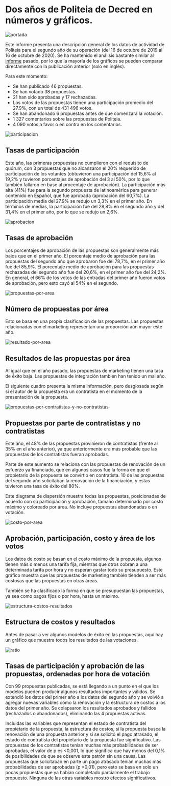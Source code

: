 # Dos años de Politeia de Decred en números y gráficos.

![portada](./assets/dos-politeia-portada.png)

Este informe presenta una descripción general de los datos de actividad de Politeia para el segundo año de su operación (del 16 de octubre de 2019 al 16 de octubre de 2020). Se ha mantenido el análisis bastante similar al [informe](https://blockcommons.red/publication/politeia-at-1/) pasado, por lo que la mayoría de los gráficos se pueden comparar directamente con la publicación anterior (solo en inglés).

Para este momento:

- Se han publicado 46 propuestas.
- Se han votado 38 propuestas.
- 21 han sido aprobadas y 17 rechazadas.
- Los votos de las propuestas tienen una participación promedio del 27.9%, con un total de 431 496 votos.
- Se han abandonado 6 propuestas antes de que comenzara la votación.
- 1 327 comentarios sobre las propuestas de Politeia.
- 4 090 votos a favor o en contra en los comentarios.

![participacion](./assets/participacion-politeia-dos.png)

## Tasas de participación

Este año, las primeras propuestas no cumplieron con el requisito de quórum, con 3 propuestas que no alcanzaron el 20% requerido de participación de los votantes (obtuvieron una participación del 15,6% al 19,2% y tuvieron porcentajes de aprobación del 3 al 50%, por lo que también fallaron en base al procentaje de aprobación). La participación más alta (41%) fue para la segundo propuesta de latinoamérica para generar contenido en Español, que fue aprobada (aprobación del 60,7%). La participación media del 27,9% se redujo un 3,3% en el primer año. En términos de medias, la participación fue del 28,8% en el segundo año y del 31,4% en el primer año, por lo que se redujo un 2,6%.

![aprobacion](./assets/aprobacion-politeia-dos.png)

## Tasas de aprobación

Los porcentajes de aprobación de las propuestas son generalmente más bajos que en el primer año. El porcentaje medio de aprobación para las propuestas del segundo año que aprobaron fue del 78,7%, en el primer año fue del 85,9%. El porcentaje medio de aprobación para las propuestas rechazadas del segundo año fue del 20,6%, en el primer año fue del 24,2%. En general, el 66% de los votos de las entradas del primer año fueron votos de aprobación, pero esto cayó al 54% en el segundo.

![propuestas-por-area](./assets/numero-de-propuestas-politeia-dos.png)

## Número de propuestas por área

Esto se basa en una propia clasificación de las propuestas. Las propuestas relacionadas con el marketing representan una proporción aún mayor este año.

![resultado-por-area](./assets/resultado-por-area-politeia-dos.png)

## Resultados de las propuestas por área

Al igual que en el año pasado, las propuestas de marketing tienen una tasa de éxito baja. Las propuestas de integración también han tenido un mal año.

El siguiente cuadro presenta la misma información, pero desglosada según si el autor de la propuesta era un contratista en el momento de la presentación de la propuesta.

![propuestas-por-contratistas-y-no-contratistas](./assets/contratistas-y-no-contratistas-politeia-dos.png)

## Propuestas por parte de contratistas y no contratistas

Este año, el 48% de las propuestas provinieron de contratistas (frente al 35% en el año anterior), ya que anteriormente era más probable que las propuestas de los contratistas fueran aprobadas.

Parte de este aumento se relaciona con las propuestas de renovación de un esfuerzo ya financiado, que en algunos casos fue la forma en que el propietario de la propuesta se convirtió en contratista. 10 de las propuestas del segundo año solicitaban la renovación de la financiación, y estas tuvieron una tasa de éxito del 80%.

Este diagrama de dispersión muestra todas las propuestas, posicionadas de acuerdo con su participación y aprobación, tamaño determinado por costo máximo y coloreado por área. No incluye propuestas abandonadas o en votación.

![costo-por-area](./assets/costo-por-area-politeia-dos.png)

## Aprobación, participación, costo y área de los votos 

Los datos de costo se basan en el costo máximo de la propuesta, algunos tienen más o menos una tarifa fija, mientras que otros cobran a una determinada tarifa por hora y no esperan gastar todo su presupuesto. Este gráfico muestra que las propuestas de marketing también tienden a ser más costosas que las propuestas en otras áreas.

También se ha clasificado la forma en que se presupuestan las propuestas, ya sea como pagos fijos o por hora, hasta un máximo.

![estructura-costos-resultados](./assets/estructura-costos-resultado.png)

## Estructura de costos y resultados

Antes de pasar a ver algunos modelos de éxito en las propuestas, aquí hay un gráfico que muestra todos los resultados de las votaciones.

![ratio](./assets/participacion-ratios.png)

## Tasas de participación y aprobación de las propuestas, ordenadas por hora de votación

Con 99 propuestas publicadas, se está llegando a un punto en el que los modelos pueden producir algunos resultados importantes y válidos. Se extendió los datos del primer año a los datos del segundo año y se volvió a agregar nuevas variables como la renovación y la estructura de costos a los datos del primer año. Se colapsaron los resultados aprobados y fallidos (rechazados o abandonados), eliminando las 4 propuestas activas.

Incluidas las variables que representan el estado de contratista del propietario de la propuesta, la estructura de costos, si la propuesta busca la renovación de una propuesta anterior y si se solicitó el pago atrasado, el estado de contratista del propietario de la propuesta fue significativo. Las propuestas de los contratistas tenían muchas más probabilidades de ser aprobadas, el valor de p es <0,001, lo que significa que hay menos del 0,1% de posibilidades de que se observe este patrón sin una causa. Las propuestas que solicitaban en parte un pago atrasado tenían muchas más probabilidades de ser aprobadas (p <0,01), pero esto se basa en solo un pocas propuestas que ya habían completado parcialmente el trabajo propuesto. Ninguna de las otras variables mostró efectos significativos.
